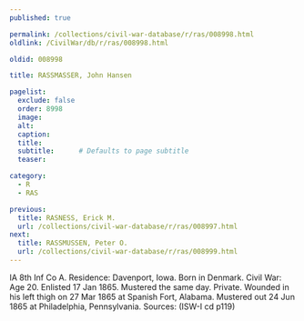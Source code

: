 ```yaml
---
published: true

permalink: /collections/civil-war-database/r/ras/008998.html
oldlink: /CivilWar/db/r/ras/008998.html

oldid: 008998

title: RASSMASSER, John Hansen

pagelist:
  exclude: false
  order: 8998
  image: 
  alt:
  caption:
  title:
  subtitle:      # Defaults to page subtitle
  teaser:

category: 
  - R 
  - RAS

previous:
  title: RASNESS, Erick M.
  url: /collections/civil-war-database/r/ras/008997.html  
next:
  title: RASSMUSSEN, Peter O.
  url: /collections/civil-war-database/r/ras/008999.html   
---
```

IA 8th Inf Co A. Residence: Davenport, Iowa. Born in Denmark. Civil War: Age 20. Enlisted 17 Jan 1865. Mustered the same day. Private. Wounded in his left thigh on 27 Mar 1865 at Spanish Fort, Alabama. Mustered out 24 Jun 1865 at Philadelphia, Pennsylvania. Sources: (ISW-I cd p119)